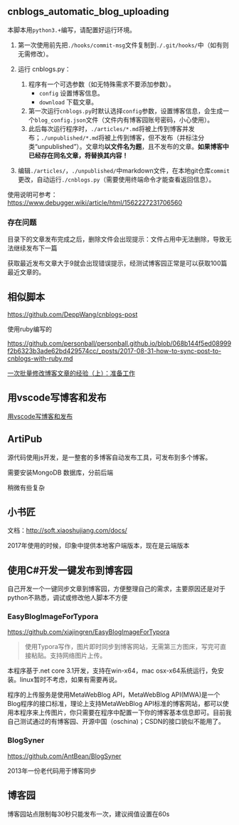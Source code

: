 ## cnblogs_automatic_blog_uploading

本脚本用`python3.+`编写，请配置好运行环境。

1. 第一次使用前先把`./hooks/commit-msg`文件复制到`./.git/hooks/`中（如有则无需修改）。

2. 运行 cnblogs.py：

   1. 程序有一个可选参数（如无特殊需求不要添加参数）。
      - `config` 设置博客信息。
      - `download` 下载文章。
   2. 第一次运行`cnblogs.py`时默认选择`config`参数，设置博客信息，会生成一个`blog_config.json`文件（文件内有博客园账号密码，小心使用）。
   3. 此后每次运行程序时，`./articles/*.md`将被上传到博客并发布；`./unpublished/*.md`将被上传到博客，但不发布（并标注分类“unpublished”）。文章均**以文件名为题**，且不发布的文章。**如果博客中已经存在同名文章，将替换其内容！**

3. 编辑`./articles/`，`./unpublished/`中markdown文件，在本地git仓库`commit`更改，自动运行`./cnblogs.py`（需要使用终端命令才能查看返回信息）。

使用说明可参考：https://www.debugger.wiki/article/html/1562227231706560

### 存在问题

目录下的文章发布完成之后，删除文件会出现提示：文件占用中无法删除，导致无法继续发布下一篇

获取最近发布文章大于9就会出现错误提示，经测试博客园正常是可以获取100篇最近文章的。





## 相似脚本

https://github.com/DeppWang/cnblogs-post

使用ruby编写的 

https://github.com/personball/personball.github.io/blob/068b144f5ed08999f2b6323b3ade62bd429574cc/_posts/2017-08-31-how-to-sync-post-to-cnblogs-with-ruby.md

 [一次批量修改博客文章的经验（上）：准备工作](http://blog.zhaojie.me/2010/01/batch-update-posts-1-preparation.html)

## 用vscode写博客和发布

[用vscode写博客和发布](https://www.cnblogs.com/caipeiyu/p/5475761.html)



## ArtiPub

源代码使用js开发，是一整套的多博客自动发布工具，可发布到多个博客。

需要安装MongoDB 数据库，分前后端

稍微有些复杂

## 小书匠

文档：http://soft.xiaoshujiang.com/docs/

2017年使用的时候，印象中提供本地客户端版本，现在是云端版本

## 使用C#开发一键发布到博客园

自己开发一个一键同步文章到博客园，方便整理自己的需求，主要原因还是对于python不熟悉，调试或修改他人脚本不方便

### EasyBlogImageForTypora

https://github.com/xiajingren/EasyBlogImageForTypora

> 使用Typora写作，图片即时同步到博客网站，无需第三方图床，写完可直接粘贴。支持网络图片上传。

本程序基于.net core 3.1开发，支持在win-x64，mac osx-x64系统运行，免安装。linux暂时不考虑，如果有需要再说。

程序的上传服务是使用MetaWebBlog API，MetaWebBlog API(MWA)是一个Blog程序的接口标准，理论上支持MetaWebBlog API标准的博客网站，都可以使用本程序来上传图片，你只需要在程序中配置一下你的博客基本信息即可。目前我自己测试通过的有博客园、开源中国（oschina)；CSDN的接口貌似不能用了。

### BlogSyner

https://github.com/AntBean/BlogSyner

2013年一份老代码用于博客同步



## 博客园

博客园站点限制每30秒只能发布一次，建议阀值设置在60s